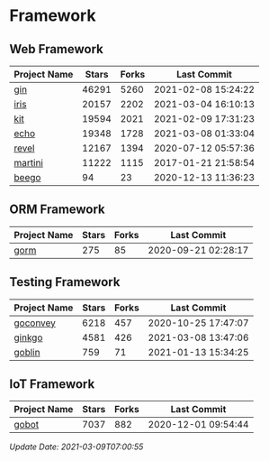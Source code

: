 # Framework

## Web Framework
| Project Name | Stars | Forks | Last Commit |
| ------------ | ----- | ----- | ----------- |
| [gin](https://github.com/gin-gonic/gin) | 46291 | 5260 | 2021-02-08 15:24:22 |
| [iris](https://github.com/kataras/iris) | 20157 | 2202 | 2021-03-04 16:10:13 |
| [kit](https://github.com/go-kit/kit) | 19594 | 2021 | 2021-02-09 17:31:23 |
| [echo](https://github.com/labstack/echo) | 19348 | 1728 | 2021-03-08 01:33:04 |
| [revel](https://github.com/revel/revel) | 12167 | 1394 | 2020-07-12 05:57:36 |
| [martini](https://github.com/go-martini/martini) | 11222 | 1115 | 2017-01-21 21:58:54 |
| [beego](https://github.com/astaxie/beego) | 94 | 23 | 2020-12-13 11:36:23 |

## ORM Framework
| Project Name | Stars | Forks | Last Commit |
| ------------ | ----- | ----- | ----------- |
| [gorm](https://github.com/jinzhu/gorm) | 275 | 85 | 2020-09-21 02:28:17 |

## Testing Framework
| Project Name | Stars | Forks | Last Commit |
| ------------ | ----- | ----- | ----------- |
| [goconvey](https://github.com/smartystreets/goconvey) | 6218 | 457 | 2020-10-25 17:47:07 |
| [ginkgo](https://github.com/onsi/ginkgo) | 4581 | 426 | 2021-03-08 13:47:06 |
| [goblin](https://github.com/franela/goblin) | 759 | 71 | 2021-01-13 15:34:25 |

## IoT Framework
| Project Name | Stars | Forks | Last Commit |
| ------------ | ----- | ----- | ----------- |
| [gobot](https://github.com/hybridgroup/gobot) | 7037 | 882 | 2020-12-01 09:54:44 |

*Update Date: 2021-03-09T07:00:55*